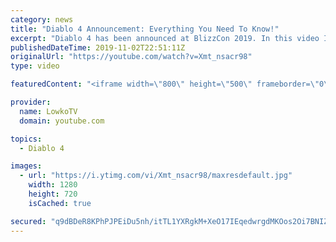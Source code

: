 ```yaml
---
category: news
title: "Diablo 4 Announcement: Everything You Need To Know!"
excerpt: "Diablo 4 has been announced at BlizzCon 2019. In this video I go over everything you need to know about this upcoming Blizzard Entertainment game."
publishedDateTime: 2019-11-02T22:51:11Z
originalUrl: "https://youtube.com/watch?v=Xmt_nsacr98"
type: video

featuredContent: "<iframe width=\"800\" height=\"500\" frameborder=\"0\" src=\"https://www.youtube.com/embed/Xmt_nsacr98\" allow=\"accelerometer; autoplay; encrypted-media; gyroscope; picture-in-picture\" allowfullscreen></iframe>"

provider:
  name: LowkoTV
  domain: youtube.com

topics:
  - Diablo 4

images:
  - url: "https://i.ytimg.com/vi/Xmt_nsacr98/maxresdefault.jpg"
    width: 1280
    height: 720
    isCached: true

secured: "q9dBDeR8KPhPJPEiDu5nh/itTL1YXRgkM+XeO17IEqedwrgdMKOos2Oi7BNIZzvvRtHtzBKTLf1aY+RLXs1T2gLgAJhkON1VjhgwwYxiQR3rTSKX/ePkRYTzN2RLpvYxgudx1X8EBg/RO4RfxaKL7dcFNgxILCQ/ptRVL1g+dn3ns/xGc3pGntldhIAU9HF168Ibxv4Vf5VbbdLev6gUDkEtX4B/ZwPGptzqWf9Z6L0Gx136OzwnajpTR0ZcO3WiiKh611DxqJypiZoxre1tdUewRtP7gZx0aiRnWQ+f4rHTtaMQEhhbZ6hQKNsgQV9aMjySqWhM5FdYFrygMhp2FaOGOKWBlLkj5RW0SqqH8aNK2QpWj+oJ5mmE0m5nuJvV84OmUaAmklNbzoFE+puHZr0KE7ipo6E7XzOBUeMAqpP2h9I8oGOeOKQ8IHfJ90gR;2GI8MyHboU7CPlGgDNHC8A=="
---
```


